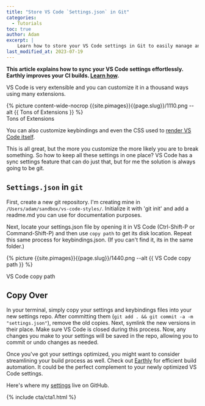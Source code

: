 ```yaml
---
title: "Store VS Code `Settings.json` in Git"
categories:
  - Tutorials
toc: true
author: Adam
excerpt: |
    Learn how to store your VS Code settings in Git to easily manage and share your customizations. Keep all your settings in one place and avoid breaking anything when customizing your VS Code experience.
last_modified_at: 2023-07-19
---
```

**This article explains how to sync your VS Code settings effortlessly. Earthly improves your CI builds. [Learn how](/).**

VS Code is very extensible and you can customize it in a thousand ways using many extensions.

<div class="wide">
{% picture content-wide-nocrop {{site.pimages}}{{page.slug}}/1110.png --alt {{ Tons of Extensions }} %}
<figcaption>Tons of Extensions</figcaption>
</div>

You can also customize keybindings and even the CSS used to [render VS Code itself](https://itnext.io/easy-enhancements-for-vs-codes-terminal-6dda2c22ee5c).

This is all great, but the more you customize the more likely you are to break something. So how to keep all these settings in one place? VS Code has a sync settings feature that can do just that, but for me the solution is always going to be git.

## `Settings.json` in `git`

First, create a new git repository. I'm creating mine in `/Users/adam/sandbox/vs-code-styles/`. Initialize it with 'git init' and add a readme.md you can use for documentation purposes.

Next, locate your settings.json file by opening it in VS Code (Ctrl-Shift-P or Command-Shift-P) and then use `copy path` to get its disk location. Repeat this same process for keybindings.json. (If you can't find it, its in the same folder.)

{% picture {{site.pimages}}{{page.slug}}/1440.png --alt {{ VS Code copy path }} %}
<figcaption>VS Code copy path</figcaption>

## Copy Over

In your terminal, simply copy your settings and keybindings files into your new settings repo. After committing them (`git add . && git commit -a -m "settings.json"`), remove the old copies. Next, symlink the new versions in their place. Make sure VS Code is closed during this process. Now, any changes you make to your settings will be saved in the repo, allowing you to commit or undo changes as needed.

Once you've got your settings optimized, you might want to consider streamlining your build process as well. Check out [Earthly](https://www.earthly.dev/) for efficient build automation. It could be the perfect complement to your newly optimized VS Code settings.

Here's where my [settings](https://github.com/adamgordonbell/vs-code-styles) live on GitHub.

{% include cta/cta1.html %}